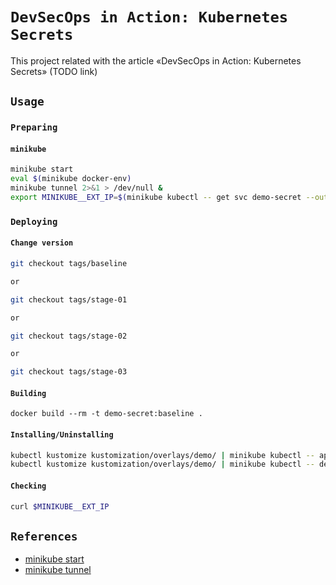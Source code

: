 # `DevSecOps in Action: Kubernetes Secrets`

This project related with the article «DevSecOps in Action: Kubernetes Secrets» (TODO link)

## `Usage`

### `Preparing`

#### `minikube`

```bash
minikube start
eval $(minikube docker-env)
minikube tunnel 2>&1 > /dev/null &
export MINIKUBE__EXT_IP=$(minikube kubectl -- get svc demo-secret --output jsonpath='{.status.loadBalancer.ingress[0].ip}')
```

### `Deploying`

#### `Change version`

```bash
git checkout tags/baseline

or

git checkout tags/stage-01

or

git checkout tags/stage-02

or

git checkout tags/stage-03
```

#### `Building`

```
docker build --rm -t demo-secret:baseline .
```

#### `Installing/Uninstalling`

```bash
kubectl kustomize kustomization/overlays/demo/ | minikube kubectl -- apply -f-
kubectl kustomize kustomization/overlays/demo/ | minikube kubectl -- delete -f-
```

#### `Checking`

```bash
curl $MINIKUBE__EXT_IP
```

## `References`

- [minikube start](https://minikube.sigs.k8s.io/docs/start/)
- [minikube tunnel](https://minikube.sigs.k8s.io/docs/commands/tunnel/)

